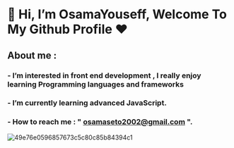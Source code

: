 # 👋 Hi, I’m **OsamaYouseff**, Welcome To My Github Profile ♥

## About me :
### - I’m interested in front end development , I really enjoy learning Programming languages and frameworks 
### - I’m currently learning advanced JavaScript.
### - How to reach me : " osamaseto2002@gmail.com ".
![49e76e0596857673c5c80c85b84394c1](https://github.com/OsamaYouseff/OsamaYouseff/assets/94643063/3a7212ea-ec22-4bf7-8be5-71b7d4602518)


